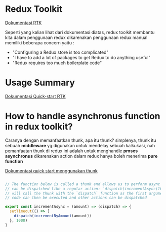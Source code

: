 # Redux Toolkit
[Dokumentasi RTK](https://redux-toolkit.js.org/)

Seperti yang kalian lihat dari dokumentasi diatas, redux toolkit membantu kita dalam penggunaan redux dikarenakan penggunaan redux manual memiliki beberapa concern yaitu :
- "Configuring a Redux store is too complicated"
- "I have to add a lot of packages to get Redux to do anything useful"
- "Redux requires too much boilerplate code"


# Usage Summary
[Dokumentasi Quick-start RTK](https://redux-toolkit.js.org/tutorials/quick-start)

# How to handle asynchronus function in redux toolkit?
Caranya dengan memanfaatkan thunk, apa itu thunk? simplenya, thunk itu sebuah **middleware** yg digunakan untuk mendelay sebuah kalkukasi, nah pemanfaatan thunk di redux ini adalah untuk menghandle **proses asynchronus** dikarenakan action dalam redux hanya boleh menerima **pure function**

[Dokumentasi quick start menggunakan thunk](https://codesandbox.io/p/sandbox/github/reduxjs/redux-essentials-counter-example/tree/master/?file=%2Fsrc%2Ffeatures%2Fcounter%2FcounterSlice.js&from-embed=)
```js

// The function below is called a thunk and allows us to perform async logic. It
// can be dispatched like a regular action: `dispatch(incrementAsync(10))`. This
// will call the thunk with the `dispatch` function as the first argument. Async
// code can then be executed and other actions can be dispatched

export const incrementAsync = (amount) => (dispatch) => {
  setTimeout(() => {
    dispatch(incrementByAmount(amount))
  }, 1000)
}
```